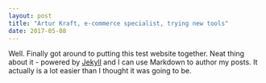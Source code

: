 ```yaml
---
layout: post
title: "Artur Kraft, e-commerce specialist, trying new tools"
date: 2017-05-08
---
```


Well. Finally got around to putting this test website together. Neat thing about it - powered by [Jekyll](http://jekyllrb.com) and I can use Markdown to author my posts. It actually is a lot easier than I thought it was going to be.
